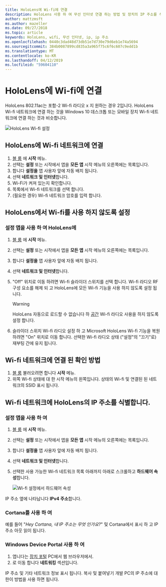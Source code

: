 ```yaml
---
title: HoloLens에 Wi-fi에 연결
description: HoloLens 사용 하 여 무선 인터넷 연결 하는 방법 및 장치의 IP 주소를 식별 하는 방법에 대 한 지침입니다.
author: mattzmsft
ms.author: mazeller
ms.date: 09/27/2018
ms.topic: article
keywords: HoloLens, wifi, 무선 인터넷, ip, ip 주소
ms.openlocfilehash: 0440c3dad48d73db51e7d730e79d6eb1e74a5694
ms.sourcegitcommit: 384b0087899cd835a3a965f75c6f6c607c9edd1b
ms.translationtype: MT
ms.contentlocale: ko-KR
ms.lasthandoff: 04/12/2019
ms.locfileid: "59604110"
---
```

# <a name="connecting-to-wi-fi-on-hololens"></a>HoloLens에 Wi-fi에 연결

HoloLens 802.11ac는 포함-2 Wi-fi 라디오 x 지 원하는 경우 2입니다. HoloLens Wi-fi 네트워크에 연결 하는 것을 Windows 10 데스크톱 또는 모바일 장치 Wi-fi 네트워크에 연결 하는 것과 비슷합니다.

![HoloLens Wi-fi 설정](images/wifi-hololens-600px.jpg)

## <a name="connecting-to-a-wi-fi-network-on-hololens"></a>HoloLens에 Wi-fi 네트워크에 연결

1. [블 룸](gestures.md#bloom) 에 **시작** 메뉴.
2. 선택는 **설정** 또는 시작에서 앱을 **모든 앱** 시작 메뉴의 오른쪽에는 목록입니다.
3. 합니다 **설정을** 앱 사용자 앞에 자동 배치 됩니다.
4. 선택 **네트워크 및 인터넷**합니다.
5. Wi-Fi가 켜져 있는지 확인합니다.
6. 목록에서 Wi-fi 네트워크를 선택 합니다.
7. (필요한 경우) Wi-fi 네트워크 암호를 입력 합니다.

## <a name="disabling-wi-fi-on-hololens"></a>HoloLens에서 Wi-fi를 사용 하지 않도록 설정

### <a name="using-the-settings-app-on-hololens"></a>설정 앱을 사용 하 여 HoloLens에

1. [블 룸](gestures.md#bloom) 에 **시작** 메뉴.
2. 선택는 **설정** 또는 시작에서 앱을 **모든 앱** 시작 메뉴의 오른쪽에는 목록입니다.
3. 합니다 **설정을** 앱 사용자 앞에 자동 배치 됩니다.
4. 선택 **네트워크 및 인터넷**합니다.
5. "Off" 위치로 이동 하려면 Wi-fi 슬라이더 스위치를 선택 합니다. Wi-fi 라디오 RF 구성 요소를 해제 되 고 HoloLens에 모든 Wi-fi 기능을 사용 하지 않도록 설정 됩니다. 

    >[!WARNING]
    >HoloLens 자동으로 로드할 수 없습니다 하 [공간](environment-considerations-for-hololens.md#spaces) Wi-fi 라디오 사용을 하지 않도록 설정 합니다.
    
6. 슬라이더 스위치 Wi-fi 라디오 설정 하 고 Microsoft HoloLens Wi-fi 기능을 복원 하려면 "On" 위치로 이동 합니다. 선택한 Wi-fi 라디오 상태 ("설정"의 "끄기"로) 재부팅 간에 유지 됩니다.

## <a name="how-to-confirm-you-are-connected-to-a-wi-fi-network"></a>Wi-fi 네트워크에 연결 된 확인 방법

1. [블 룸](gestures.md#bloom) 불러오려면 합니다 **시작** 메뉴.
2. 위쪽 Wi-fi 상태에 대 한 시작 메뉴의 왼쪽입니다. 상태의 Wi-fi 및 연결된 된 네트워크의 SSID 표시 됩니다.

## <a name="identifying-the-ip-address-of-your-hololens-on-the-wi-fi-network"></a>Wi-fi 네트워크에 HoloLens의 IP 주소를 식별합니다.

### <a name="using-the-settings-app"></a>설정 앱을 사용 하 여

1. [블 룸](gestures.md#bloom) 에 **시작** 메뉴.
2. 선택는 **설정** 또는 시작에서 앱을 **모든 앱** 시작 메뉴의 오른쪽에는 목록입니다.
3. 합니다 **설정을** 앱 사용자 앞에 자동 배치 됩니다.
4. 선택 **네트워크 및 인터넷**합니다.
5. 선택한 사용 가능한 Wi-fi 네트워크 목록 아래까지 아래로 스크롤하고 **하드웨어 속성**합니다.

    ![Wi-fi 설정에서 하드웨어 속성](images/wifi-hololens-hwdetails.jpg)

IP 주소 옆에 나타납니다 **IPv4 주소**합니다.

### <a name="using-cortana"></a>Cortana를 사용 하 여

예를 들어 "*Hey Cortana, 내 IP 주소는 무엇 인가요?*" 및 Cortana에서 표시 하 고 IP 주소 아웃 읽이 됩니다.

### <a name="using-windows-device-portal"></a>Windows Device Portal 사용 하 여

1. 엽니다는 [장치 포털](using-the-windows-device-portal.md#networking) PC에서 웹 브라우저에서.
2. 로 이동 합니다 **네트워킹** 섹션입니다.

IP 주소 및 기타 네트워크 정보 표시 됩니다. 복사 및 붙여넣기 개발 PC의 IP 주소에 대 한이 방법을 사용 하면 됩니다.
